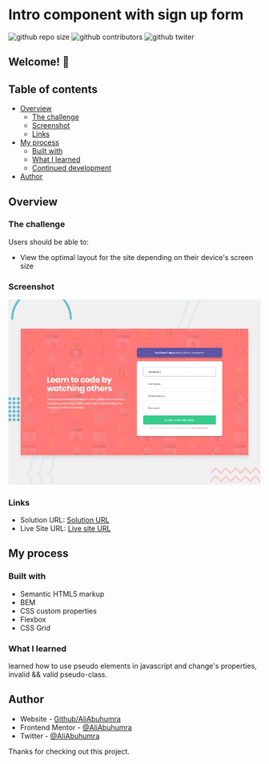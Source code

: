 # Intro component with sign up form

![github repo size](https://img.shields.io/github/repo-size/AliABUHuMRA/Base-Apparel-coming-soon-page)
![github contributors](https://img.shields.io/github/contributors/AliABUHuMRA/Base-Apparel-coming-soon-page)
![github twiter](https://img.shields.io/twitter/follow/AliAbuhumra?style=social)

## Welcome! 👋

## Table of contents

- [Overview](#overview)
  - [The challenge](#the-challenge)
  - [Screenshot](#screenshot)
  - [Links](#links)
- [My process](#my-process)
  - [Built with](#built-with)
  - [What I learned](#what-i-learned)
  - [Continued development](#continued-development)
- [Author](#author)

## Overview

### The challenge

Users should be able to:

- View the optimal layout for the site depending on their device's screen size

### Screenshot

![Design preview for the Four card feature section coding challenge](./design/desktop-preview.jpg)

### Links

- Solution URL: [Solution URL](https://www.frontendmentor.io/solutions/base-apparel-coming-soon-page-KYxt5dG7m)
- Live Site URL: [Live site URL](https://aliabuhumra.github.io/Base-Apparel-coming-soon-page/)

## My process

### Built with

- Semantic HTML5 markup
- BEM
- CSS custom properties
- Flexbox
- CSS Grid

### What I learned

learned how to use pseudo elements in javascript and change's properties,
invalid && valid pseudo-class.

## Author

- Website - [Github/AliAbuhumra](https://github.com/aliabuhumra)
- Frontend Mentor - [@AliAbuhumra](https://www.frontendmentor.io/profile/aliabuhumra)
- Twitter - [@AliAbuhumra](https://twitter.com/aliabuhumra)

Thanks for checking out this project.
